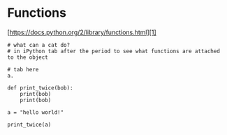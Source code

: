 # Functions

[https://docs.python.org/2/library/functions.html][1]

[1]: https://docs.python.org/2/library/functions.html 

```
# what can a cat do?
# in iPython tab after the period to see what functions are attached to the object

# tab here
a. 

def print_twice(bob):
    print(bob)
    print(bob)

a = "hello world!"

print_twice(a)

```
